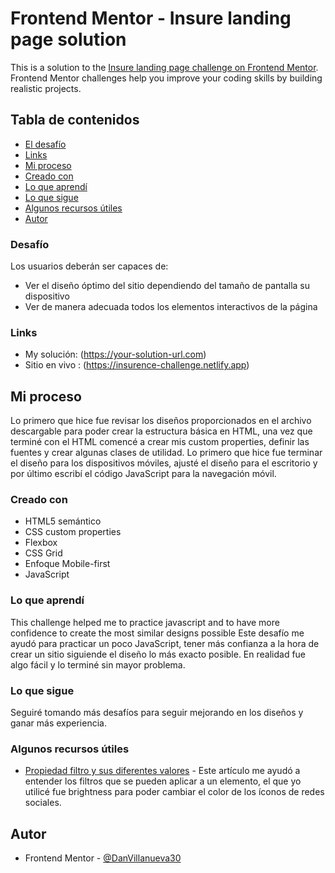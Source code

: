 # Frontend Mentor - Insure landing page solution

This is a solution to the [Insure landing page challenge on Frontend Mentor](https://www.frontendmentor.io/challenges/insure-landing-page-uTU68JV8). Frontend Mentor challenges help you improve your coding skills by building realistic projects. 

## Tabla de contenidos


  - [El desafío](#Desafío)
  - [Links](#links)
  - [Mi proceso](#mi-proceso)
  - [Creado con](#creado-con)
  - [Lo que aprendí](#lo-que-aprendí)
  - [Lo que sigue](#lo-que-sigue)
  - [Algunos recursos útiles](#algunos-recursos-utiles)
  - [Autor](#autor)



### Desafío

Los usuarios deberán ser capaces de:

- Ver el diseño óptimo del sitio dependiendo del tamaño de pantalla su dispositivo
- Ver de manera adecuada todos los elementos interactivos de la página


### Links

- My solución: (https://your-solution-url.com)
- Sitio en vivo : (https://insurence-challenge.netlify.app)

## Mi proceso

Lo primero que hice fue revisar los diseños proporcionados en el archivo descargable para poder crear la estructura básica en HTML, una vez que terminé con el HTML comencé a crear mis custom properties, definir las fuentes y crear algunas clases de utilidad. Lo primero que hice fue terminar el diseño para los dispositivos móviles, ajusté el diseño para el escritorio y por último escribí el código JavaScript para la navegación móvil.

### Creado con

- HTML5 semántico
- CSS custom properties
- Flexbox
- CSS Grid
- Enfoque Mobile-first
- JavaScript

### Lo que aprendí

This challenge helped me to practice javascript and to have more confidence to create the most similar designs possible
Este desafío me ayudó para practicar un poco JavaScript, tener más confianza a la hora de crear un sitio siguiende el diseño lo más exacto posible. En realidad fue algo fácil y lo terminé sin mayor problema.


### Lo que sigue
Seguiré tomando más desafíos para seguir mejorando en los diseños y ganar más experiencia.

### Algunos recursos útiles


- [Propiedad filtro y sus diferentes valores](https://developer.mozilla.org/en-US/docs/Web/CSS/filter) - Este artículo me ayudó a entender los filtros que se pueden aplicar a un elemento, el que yo utilicé fue brightness para poder cambiar el color de los íconos de redes sociales.



## Autor

- Frontend Mentor - [@DanVillanueva30](https://www.frontendmentor.io/profile/DanVillanueva30)



